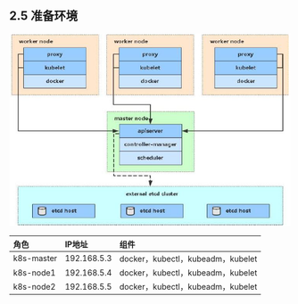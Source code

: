 ## 2.5 准备环境

 

![image-20210609000002940](../assets/image-20210609000002940.png)

| 角色       | IP地址      | 组件                              |
| :--------- | :---------- | :-------------------------------- |
| k8s-master | 192.168.5.3 | docker，kubectl，kubeadm，kubelet |
| k8s-node1  | 192.168.5.4 | docker，kubectl，kubeadm，kubelet |
| k8s-node2  | 192.168.5.5 | docker，kubectl，kubeadm，kubelet |
